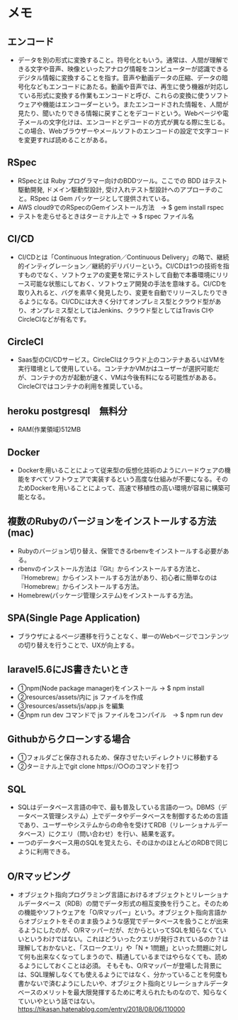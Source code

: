 # メモ

## エンコード

* データを別の形式に変換すること。符号化ともいう。通常は、人間が理解できる文字や音声、映像といったアナログ情報をコンピューターが認識できるデジタル情報に変換することを指す。音声や動画データの圧縮、データの暗号化などもエンコードにあたる。動画や音声では、再生に使う機器が対応している形式に変換する作業もエンコードと呼び、これらの変換に使うソフトウェアや機能はエンコーダーという。またエンコードされた情報を、人間が見たり、聞いたりできる情報に戻すことをデコードという。Webページや電子メールの文字化けは、エンコードとデコードの方式が異なる際に生じる。この場合、Webブラウザーやメールソフトのエンコードの設定で文字コードを変更すれば読めることがある。

## RSpec

* RSpecとは Ruby プログラマー向けのBDDツール。ここでの BDD はテスト駆動開発, ドメイン駆動型設計, 受け入れテスト型設計へのアプローチのこと。RSpec は Gem パッケージとして提供されている。
* AWS cloud9でのRSpecのGemインストール方法　→ $ gem install rspec
* テストを走らせるときはターミナル上で → $ rspec ファイル名

## CI/CD

* CI/CDとは「Continuous Integration／Continuous Delivery」の略で、継続的インティグレーション／継続的デリバリーという。CI/CDは1つの技術を指すものでなく、ソフトウェアの変更を常にテストして自動で本番環境にリリース可能な状態にしておく、ソフトウェア開発の手法を意味する。CI/CDを取り入れると、バグを素早く発見したり、変更を自動でリリースしたりできるようになる。CI/CDには大きく分けてオンプレミス型とクラウド型があり、オンプレミス型としてはJenkins、クラウド型としてはTravis CIやCircleCIなどが有名です。

## CircleCI

* Saas型のCI/CDサービス。CircleCIはクラウド上のコンテナあるいはVMを実行環境として使用している。コンテナかVMかはユーザーが選択可能だが、コンテナの方が起動が速く、VMは今後有料になる可能性があある。CircleCIではコンテナの利用を推奨している。

## heroku postgresql　無料分

* RAM(作業領域)512MB

## Docker

* Dockerを用いることによって従来型の仮想化技術のようにハードウェアの機能をすべてソフトウェアで実装するという高度な仕組みが不要になる。そのためDockerを用いることによって、高速で移植性の高い環境が容易に構築可能となる。

## 複数のRubyのバージョンをインストールする方法(mac)

* Rubyのバージョン切り替え、保管できるrbenvをインストールする必要がある。
* rbenvのインストール方法は『Git』からインストールする方法と、『Homebrew』からインストールする方法があり、初心者に簡単なのは『Homebrew』からインストールする方法。
* Homebrew(パッケージ管理システム)をインストールする方法。

## SPA(Single Page Application)

* ブラウザによるページ遷移を行うことなく、単一のWebページでコンテンツの切り替えを行うことで、UXが向上する。

## laravel5.6にJS書きたいとき

* ①npm(Node package manager)をインストール → $ npm install
* ②resources/assets/内に js ファイルを作成
* ③resources/assets/js/app.js を編集
* ④npm run dev コマンドで js ファイルをコンパイル　→ $ npm run dev

## Githubからクローンする場合
* ①フォルダごと保存されるため、保存させたいディレクトリに移動する
* ②ターミナル上でgit clone https://○○のコマンドを打つ

## SQL
* SQLはデータベース言語の中で、最も普及している言語の一つ。DBMS（データベース管理システム）上でデータやデータベースを制御するための言語であり、ユーザーやシステムからの命令を受けてRDB（リレーショナルデータベース）にクエリ（問い合わせ）を行い、結果を返す。
* 一つのデータベース用のSQLを覚えたら、そのほかのほとんどのRDBで同じように利用できる。

## O/Rマッピング
* オブジェクト指向プログラミング言語におけるオブジェクトとリレーショナルデータベース（RDB）の間でデータ形式の相互変換を行うこと。そのための機能やソフトウェアを「O/Rマッパー」という。オブジェクト指向言語からオブジェクトをそのまま扱うような感覚でデータベースを扱うことが出来るようにしたのが、O/Rマッパーだが、だからといってSQLを知らなくていいというわけではない。これはどういったクエリが発行されているのか？は理解しておかないと、「スロークエリ」や「N + 1問題」といった問題に対して何も出来なくなってしまうので、精通しているまではやらなくても、読めるようにしておくことは必須。
そもそも、O/Rマッパーが登場した背景には、SQL理解しなくても使えるようにではなく、分かっていることを何度も書かないで済むようにしたいや、オブジェクト指向とリレーショナルデータベースのメリットを最大限発揮するために考えられたものなので、知らなくていいやという話ではない。
https://tikasan.hatenablog.com/entry/2018/08/06/110000
